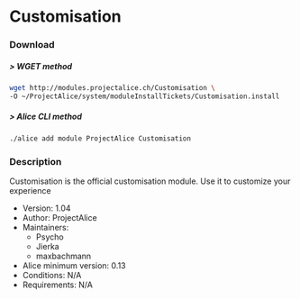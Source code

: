 # Customisation

### Download

##### > WGET method
```bash
wget http://modules.projectalice.ch/Customisation \
-O ~/ProjectAlice/system/moduleInstallTickets/Customisation.install
```

##### > Alice CLI method
```bash
./alice add module ProjectAlice Customisation
```

### Description
Customisation is the official customisation module. Use it to customize your experience

- Version: 1.04
- Author: ProjectAlice
- Maintainers:
  - Psycho
  - Jierka
  - maxbachmann
- Alice minimum version: 0.13
- Conditions: N/A
- Requirements: N/A

